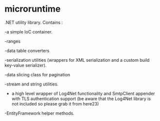 microruntime
============

.NET utility library. Contains :

-a simple IoC container.

-ranges

-data table converters

-serialization utilities (wrappers for XML serialization and a custom build key-value serializer).

-data slicing class for pagination

-stream and string utilities.

- a high level wrapper of Log4Net functionality and SmtpClient appender with TLS authentication support (be aware that the Log4Net library is not included so please grab it from here23)

-EntityFramework helper methods.